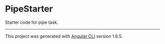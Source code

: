 # PipeStarter

Starter code for pipe task.

---

This project was generated with [Angular CLI](https://github.com/angular/angular-cli) version 1.6.5.
